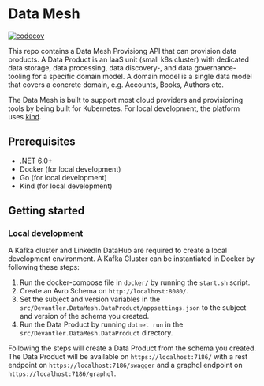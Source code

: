 # Data Mesh

[![codecov](https://codecov.io/gh/devantler/data-mesh/branch/main/graph/badge.svg?token=9lh1Z59deC)](https://codecov.io/gh/devantler/data-mesh)

<!-- TODO: Update the README to describe the DataProduct. -->

This repo contains a Data Mesh Provisiong API that can provision data products. A Data Product is an IaaS unit (small k8s cluster) with dedicated data storage, data processing, data discovery-, and data governance- tooling for a specific domain model. A domain model is a single data model that covers a concrete domain, e.g. Accounts, Books, Authors etc.

The Data Mesh is built to support most cloud providers and provisioning tools by being built for Kubernetes. For local development, the platform uses [kind](https://kind.sigs.k8s.io/).

## Prerequisites

- .NET 6.0+
- Docker (for local development)
- Go (for local development)
- Kind (for local development)

## Getting started

### Local development

A Kafka cluster and LinkedIn DataHub are required to create a local development environment. A Kafka Cluster can be instantiated in Docker by following these steps:

1. Run the docker-compose file in `docker/` by running the `start.sh` script.
2. Create an Avro Schema on `http://localhost:8080/`.
3. Set the subject and version variables in the `src/Devantler.DataMesh.DataProduct/appsettings.json` to the subject and version of the schema you created.
4. Run the Data Product by running `dotnet run` in the `src/Devantler.DataMesh.DataProduct` directory.

Following the steps will create a Data Product from the schema you created. The Data Product will be available on `https://localhost:7186/` with a rest endpoint on `https://localhost:7186/swagger` and a graphql endpoint on `https://localhost:7186/graphql`.
